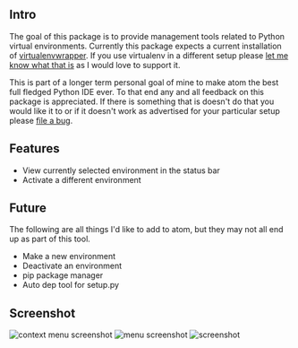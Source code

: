 ## Intro

The goal of this package is to provide management tools related to Python
virtual environments. Currently this package expects a current installation of
[virtualenvwrapper](https://pypi.python.org/pypi/virtualenvwrapper). If you use
virtualenv in a different setup please
[let me know what that is](https://github.com/jhutchins/virtualenv/issues/new)
as I would love to support it.

This is part of a longer term personal goal of mine to make
atom the best full fledged Python IDE ever. To that end any and all feedback on
this package is appreciated. If there is something that is doesn't do that you
would like it to or if it doesn't work as advertised for your particular setup
please
[file a bug](https://github.com/jhutchins/virtualenv/issues/new).

## Features

* View currently selected environment in the status bar
* Activate a different environment

## Future

The following are all things I'd like to add to atom, but they may not all end
up as part of this tool.

* Make a new environment
* Deactivate an environment
* pip package manager
* Auto dep tool for setup.py

## Screenshot

![context menu screenshot](http://github.com/jhutchins/virtualenv/raw/master/screenshots/contextMenu.png)
![menu screenshot](http://github.com/jhutchins/virtualenv/raw/master/screenshots/menu.png)
![screenshot](https://github.com/jhutchins/virtualenv/raw/master/screenshots/screenshot.png)
